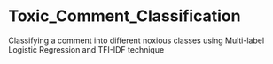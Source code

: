 # Toxic_Comment_Classification
Classifying a comment into different noxious classes using Multi-label Logistic Regression and TFI-IDF technique 
